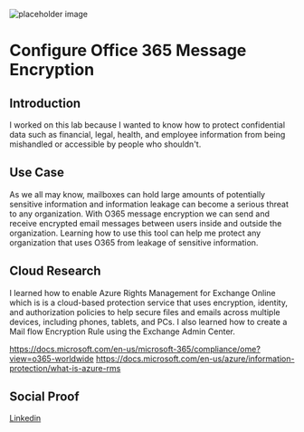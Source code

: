 <!-- This template removes the micro tutorial for a quicker post and removes images for a full template check out the 000-DAY-ARTICLE-LONG-TEMPLATE.MD-->

![placeholder image](https://cdn.shortpixel.ai/client/q_glossy,ret_img,w_1024/https://stepinlogic.com/wp-content/uploads/2019/09/o365-message-encryption-1024x626.png)

# Configure Office 365 Message Encryption

## Introduction

I worked on this lab because I wanted to know how to protect confidential data such as financial, legal, health, and employee information from being mishandled or accessible by people who shouldn't.
## Use Case

As we all may know, mailboxes can hold large amounts of potentially sensitive information and information leakage can become a serious threat to any organization. With O365 message encryption we can send and receive encrypted email messages between users inside and outside the organization. Learning how to use this tool can help me protect any organization that uses O365 from leakage of sensitive information.

## Cloud Research

I learned how to enable Azure Rights Management for Exchange Online which is is a cloud-based protection service that uses encryption, identity, and authorization policies to help secure files and emails across multiple devices, including phones, tablets, and PCs. I also learned how to create a Mail flow Encryption Rule using the Exchange Admin Center.

https://docs.microsoft.com/en-us/microsoft-365/compliance/ome?view=o365-worldwide
https://docs.microsoft.com/en-us/azure/information-protection/what-is-azure-rms

## Social Proof

[Linkedin](https://www.linkedin.com/posts/wilkinsanchez_wilkinsanchez100daysofcloud-activity-6728128727798177792-vcz0)
